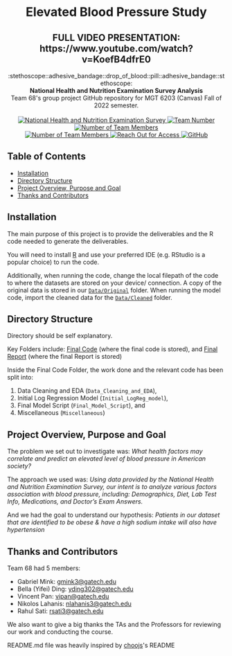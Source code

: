 <h1 align="center">Elevated Blood Pressure Study</h1>

<h2 align="center"> FULL VIDEO PRESENTATION: https://www.youtube.com/watch?v=KoefB4dfrE0 </h2>

<div align="center">
  :stethoscope::adhesive_bandage::drop_of_blood::pill::adhesive_bandage::stethoscope:
</div>
<div align="center">
  <strong>National Health and Nutrition Examination Survey Analysis</strong>
</div>
<div align="center">
  Team 68's group project GitHub repository for MGT 6203 (Canvas) Fall of 2022 semester.
</div>

<br />

<div align="center">
  <!-- Data Source -->
  <a href="https://www.kaggle.com/datasets/cdc/national-health-and-nutrition-examination-survey">
    <img src="https://img.shields.io/badge/Data%20Source-National Health and Nutrition Examination Survey-orange.svg?style=flat-square"
      alt="National Health and Nutrition Examination Survey" />
  </a>
  <!-- Team Number -->
  <a href="https://github.gatech.edu/MGT-6203-Fall-2022-Canvas/Team-68/">
    <img src="https://img.shields.io/badge/Team%20Number-68-orange.svg?style=flat-square"
      alt="Team Number" />
  </a>
  <!-- Number of Team Members -->
  <a href="https://github.gatech.edu/MGT-6203-Fall-2022-Canvas/Team-68/">
    <img src="https://img.shields.io/badge/Number of Team Members-5-orange.svg?style=flat-square"
      alt="Number of Team Members" />
  </a>

</div>

<div align="center">
  <!-- Video Link -->
  <a href="https://www.youtube.com/watch?v=KoefB4dfrE0">
    <img src="https://img.shields.io/badge/Video Presentation-YouTube-orange.svg?style=flat-square"
      alt="Number of Team Members" />
  </a>  
  <!-- Presentation Slides Link -->
  <a href="https://github.gatech.edu/MGT-6203-Fall-2022-Canvas/Team-68/blob/main/Final%20Presentation%20Slides/Final%20Presentation%20Video.pptx">
    <img src="https://img.shields.io/badge/Presentation Slides-MS Powerpoint-orange.svg?style=flat-square"
      alt="Reach Out for Access" />
  </a>
  <!-- Final Report -->
  <a href="https://github.gatech.edu/MGT-6203-Fall-2022-Canvas/Team-68/tree/main/Final%20Report">
    <img src="https://img.shields.io/badge/Final Report-GitHub link-orange.svg?style=flat-square"
      alt="GitHub" />
  </a>

</div>

           
           
## Table of Contents
- [Installation](#installation)
- [Directory Structure](#directory-structure)
- [Project Overview, Purpose and Goal](#project-overview-purpose-and-goal)
- [Thanks and Contributors](#thanks-and-contributors)

## Installation

The main purpose of this project is to provide the deliverables and the R code needed to generate the deliverables.

You will need to install [R](https://cran.r-project.org/bin/windows/base/) and use your preferred IDE (e.g. RStudio is a popular choice) to run the code.

Additionally, when running the code, change the local filepath of the code to where the datasets are stored on your device/ connection. A copy of the original data is stored in our [`Data/Original`](https://github.gatech.edu/MGT-6203-Fall-2022-Canvas/Team-68/tree/main/Data/Original) folder. When running the model code, import the cleaned data for the [`Data/Cleaned`](https://github.gatech.edu/MGT-6203-Fall-2022-Canvas/Team-68/tree/main/Data/Cleaned) folder.

## Directory Structure

Directory should be self explanatory. 

Key Folders include: [Final Code](https://github.gatech.edu/MGT-6203-Fall-2022-Canvas/Team-68/tree/main/Final%20Code) (where the final code is stored), and [Final Report](https://github.gatech.edu/MGT-6203-Fall-2022-Canvas/Team-68/tree/main/Final%20Report) (where the final Report is stored)

Inside the Final Code Folder, the work done and the relevant code has been split into:
1. Data Cleaning and EDA (`Data_Cleaning_and_EDA`),
2. Initial Log Regression Model (`Initial_LogReg_model`), 
3. Final Model Script (`Final_Model_Script`), and
4. Miscellaneous (`Miscellaneous`)
           
## Project Overview, Purpose and Goal

The problem we set out to investigate was: _What health factors may correlate and predict an elevated level of blood pressure in American society?_

The approach we used was: _Using data provided by the National Health and Nutrition Examination Survey, our intent is to analyze various factors association with blood pressure, including: Demographics, Diet, Lab Test Info, Medications, and Doctor’s Exam Answers._

And we had the goal to understand our hypothesis: _Patients in our dataset that are identified to be obese & have a high sodium intake will also have hypertension_
           
## Thanks and Contributors

Team 68 had 5 members:
* Gabriel Mink: gmink3@gatech.edu 
* Bella (Yifei) Ding: yding302@gatech.edu 
* Vincent Pan: vipan@gatech.edu
* Nikolos Lahanis: nlahanis3@gatech.edu
* Rahul Sati: rsati3@gatech.edu 

We also want to give a big thanks the TAs and the Professors for reviewing our work and conducting the course.

README.md file was heavily inspired by [choojs](https://github.com/choojs/choo)'s README
